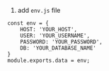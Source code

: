 1. add `env.js` file  
```
const env = {
    HOST: 'YOUR_HOST',
    USER: 'YOUR_USERNAME',
    PASSWORD: 'YOUR_PASSWORD',
    DB: 'YOUR_DATABASE_NAME'
}
module.exports.data = env;
```